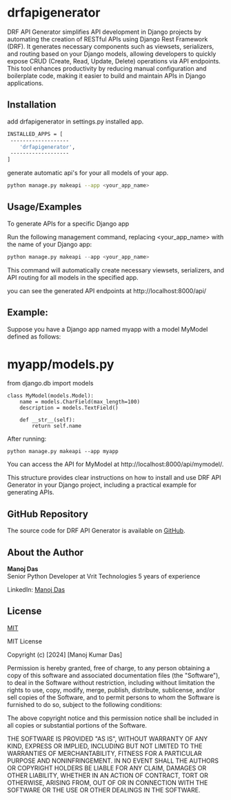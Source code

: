 
# drfapigenerator

DRF API Generator simplifies API development in Django projects by automating the creation of RESTful APIs using Django Rest Framework (DRF). It generates necessary components such as viewsets, serializers, and routing based on your Django models, allowing developers to quickly expose CRUD (Create, Read, Update, Delete) operations via API endpoints. This tool enhances productivity by reducing manual configuration and boilerplate code, making it easier to build and maintain APIs in Django applications.


## Installation

add drfapigenerator in settings.py installed app.

```bash
INSTALLED_APPS = [
 -------------------
    'drfapigenerator',
 -------------------
]

```
generate automatic api's for your all models of your app.

```bash
python manage.py makeapi --app <your_app_name>
```
## Usage/Examples

To generate APIs for a specific Django app

Run the following management command, replacing <your_app_name> with the name of your Django app:

```python
python manage.py makeapi --app <your_app_name>
```

This command will automatically create necessary viewsets, serializers, and API routing for all models in the specified app.

you can see the generated API endpoints at http://localhost:8000/api/


## Example:

Suppose you have a Django app named myapp with a model MyModel defined as follows:

# myapp/models.py

from django.db import models

```
class MyModel(models.Model):
    name = models.CharField(max_length=100)
    description = models.TextField()

    def __str__(self):
        return self.name
```

After running:

```
python manage.py makeapi --app myapp
```

You can access the API for MyModel at http://localhost:8000/api/mymodel/.



This structure provides clear instructions on how to install and use DRF API Generator in your Django project, including a practical example for generating APIs.


## GitHub Repository

The source code for DRF API Generator is available on [GitHub](https://github.com/mddas2/drfapigenerator).

## About the Author

**Manoj Das**  
Senior Python Developer at Vrit Technologies 
5 years of experience

LinkedIn: [Manoj Das](https://www.linkedin.com/in/manoj-das-1a3867231/)


## License

[MIT](https://choosealicense.com/licenses/mit/)


MIT License

Copyright (c) [2024] [Manoj Kumar Das]

Permission is hereby granted, free of charge, to any person obtaining a copy
of this software and associated documentation files (the "Software"), to deal
in the Software without restriction, including without limitation the rights
to use, copy, modify, merge, publish, distribute, sublicense, and/or sell
copies of the Software, and to permit persons to whom the Software is
furnished to do so, subject to the following conditions:

The above copyright notice and this permission notice shall be included in all
copies or substantial portions of the Software.

THE SOFTWARE IS PROVIDED "AS IS", WITHOUT WARRANTY OF ANY KIND, EXPRESS OR
IMPLIED, INCLUDING BUT NOT LIMITED TO THE WARRANTIES OF MERCHANTABILITY,
FITNESS FOR A PARTICULAR PURPOSE AND NONINFRINGEMENT. IN NO EVENT SHALL THE
AUTHORS OR COPYRIGHT HOLDERS BE LIABLE FOR ANY CLAIM, DAMAGES OR OTHER
LIABILITY, WHETHER IN AN ACTION OF CONTRACT, TORT OR OTHERWISE, ARISING FROM,
OUT OF OR IN CONNECTION WITH THE SOFTWARE OR THE USE OR OTHER DEALINGS IN THE
SOFTWARE.
